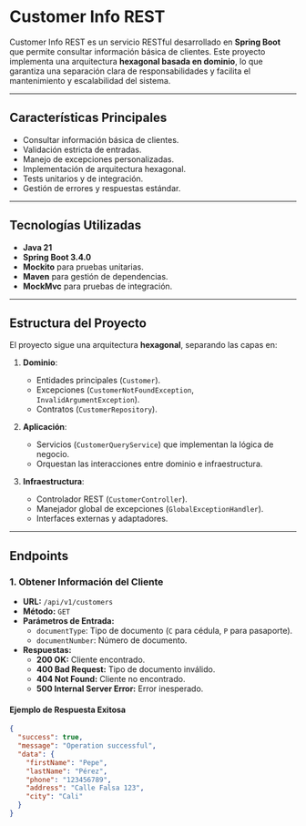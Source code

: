 # Customer Info REST

Customer Info REST es un servicio RESTful desarrollado en **Spring Boot** que permite consultar información básica de clientes. Este proyecto implementa una arquitectura **hexagonal basada en dominio**, lo que garantiza una separación clara de responsabilidades y facilita el mantenimiento y escalabilidad del sistema.

---

## **Características Principales**
- Consultar información básica de clientes.
- Validación estricta de entradas.
- Manejo de excepciones personalizadas.
- Implementación de arquitectura hexagonal.
- Tests unitarios y de integración.
- Gestión de errores y respuestas estándar.

---

## **Tecnologías Utilizadas**
- **Java 21**
- **Spring Boot 3.4.0**
- **Mockito** para pruebas unitarias.
- **Maven** para gestión de dependencias.
- **MockMvc** para pruebas de integración.

---

## **Estructura del Proyecto**
El proyecto sigue una arquitectura **hexagonal**, separando las capas en:

1. **Dominio**:
   - Entidades principales (`Customer`).
   - Excepciones (`CustomerNotFoundException`, `InvalidArgumentException`).
   - Contratos (`CustomerRepository`).

2. **Aplicación**:
   - Servicios (`CustomerQueryService`) que implementan la lógica de negocio.
   - Orquestan las interacciones entre dominio e infraestructura.

3. **Infraestructura**:
   - Controlador REST (`CustomerController`).
   - Manejador global de excepciones (`GlobalExceptionHandler`).
   - Interfaces externas y adaptadores.

---

## **Endpoints**
### **1. Obtener Información del Cliente**
- **URL:** `/api/v1/customers`
- **Método:** `GET`
- **Parámetros de Entrada:**
  - `documentType`: Tipo de documento (`C` para cédula, `P` para pasaporte).
  - `documentNumber`: Número de documento.
- **Respuestas:**
  - **200 OK:** Cliente encontrado.
  - **400 Bad Request:** Tipo de documento inválido.
  - **404 Not Found:** Cliente no encontrado.
  - **500 Internal Server Error:** Error inesperado.

#### **Ejemplo de Respuesta Exitosa**
```json
{
  "success": true,
  "message": "Operation successful",
  "data": {
    "firstName": "Pepe",
    "lastName": "Pérez",
    "phone": "123456789",
    "address": "Calle Falsa 123",
    "city": "Cali"
  }
}
